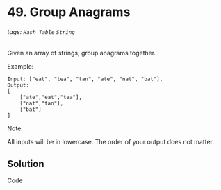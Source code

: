 # 49. Group Anagrams
###### tags: `Hash Table` `String`



Given an array of strings, group anagrams together.

Example:

	Input: ["eat", "tea", "tan", "ate", "nat", "bat"],
	Output:
	[
		["ate","eat","tea"],
		["nat","tan"],
		["bat"]
	]
Note:

All inputs will be in lowercase.
The order of your output does not matter.

## Solution

Code 